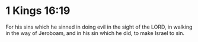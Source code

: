 # 1 Kings 16:19

For his sins which he sinned in doing evil in the sight of the LORD, in walking in the way of Jeroboam, and in his sin which he did, to make Israel to sin.